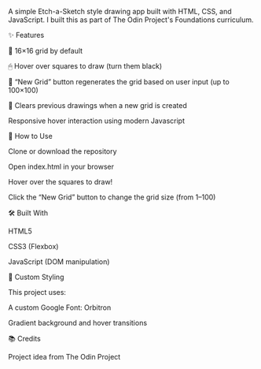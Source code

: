 A simple Etch-a-Sketch style drawing app built with HTML, CSS, and JavaScript. I built this as part of The Odin Project's Foundations curriculum.


✨ Features

🎨 16×16 grid by default

🖱 Hover over squares to draw (turn them black)

🔄 “New Grid” button regenerates the grid based on user input (up to 100×100)

🧼 Clears previous drawings when a new grid is created

Responsive hover interaction using modern Javascript


🚀 How to Use

Clone or download the repository

Open index.html in your browser

Hover over the squares to draw!

Click the “New Grid” button to change the grid size (from 1–100)


🛠 Built With

HTML5

CSS3 (Flexbox)

JavaScript (DOM manipulation)


🎨 Custom Styling

This project uses:

A custom Google Font: Orbitron

Gradient background and hover transitions


📚 Credits

Project idea from The Odin Project